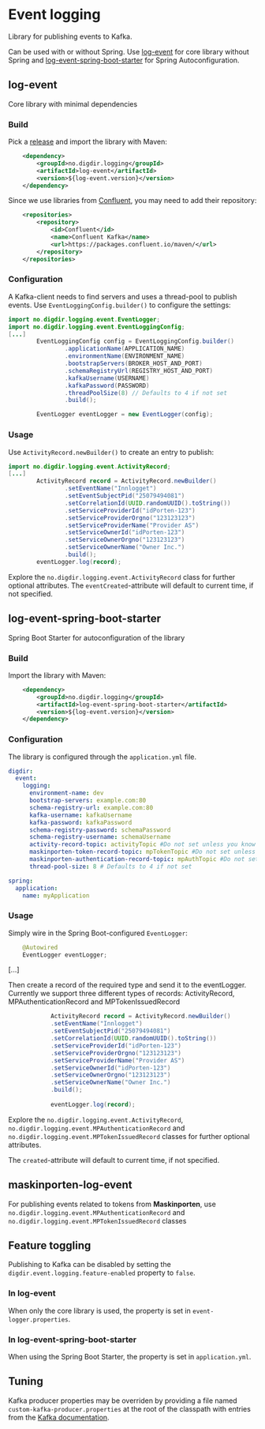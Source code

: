 # Event logging

Library for publishing events to Kafka.

Can be used with or without Spring. Use [log-event](#log-event) for core library without Spring and [log-event-spring-boot-starter](#log-event-spring-boot-starter) for Spring Autoconfiguration. 

## log-event
Core library with minimal dependencies

### Build

Pick a [release](https://github.com/felleslosninger/eid-log-event/releases) 
and import the library with Maven:

```xml
    <dependency>
        <groupId>no.digdir.logging</groupId>
        <artifactId>log-event</artifactId>
        <version>${log-event.version}</version>
    </dependency>
```
Since we use libraries from [Confluent](https://confluent.io), you may need to add their repository:
```xml
    <repositories>
        <repository>
            <id>Confluent</id>
            <name>Confluent Kafka</name>
            <url>https://packages.confluent.io/maven/</url>
        </repository>
    </repositories>
```
### Configuration

A Kafka-client needs to find servers and uses a thread-pool to publish events.
Use `EventLoggingConfig.builder()` to configure the settings:

```java
import no.digdir.logging.event.EventLogger;
import no.digdir.logging.event.EventLoggingConfig;
[...]
        EventLoggingConfig config = EventLoggingConfig.builder()
                .applicationName(APPLICATION_NAME)
                .environmentName(ENVIRONMENT_NAME)
                .bootstrapServers(BROKER_HOST_AND_PORT)
                .schemaRegistryUrl(REGISTRY_HOST_AND_PORT)
                .kafkaUsername(USERNAME)
                .kafkaPassword(PASSWORD)
                .threadPoolSize(8) // Defaults to 4 if not set
                .build();

        EventLogger eventLogger = new EventLogger(config);
```

### Usage

Use `ActivityRecord.newBuilder()` to create an entry to publish:

```java
import no.digdir.logging.event.ActivityRecord;
[...]
        ActivityRecord record = ActivityRecord.newBuilder()
                .setEventName("Innlogget")
                .setEventSubjectPid("25079494081")
                .setCorrelationId(UUID.randomUUID().toString())
                .setServiceProviderId("idPorten-123")
                .setServiceProviderOrgno("123123123")
                .setServiceProviderName("Provider AS")
                .setServiceOwnerId("idPorten-123")
                .setServiceOwnerOrgno("123123123")
                .setServiceOwnerName("Owner Inc.")
                .build();
        eventLogger.log(record);
```

Explore the `no.digdir.logging.event.ActivityRecord` class for further optional attributes.
The `eventCreated`-attribute will default to current time, if not specified.

## log-event-spring-boot-starter
Spring Boot Starter for autoconfiguration of the library

### Build
Import the library with Maven:
```xml
    <dependency>
        <groupId>no.digdir.logging</groupId>
        <artifactId>log-event-spring-boot-starter</artifactId>
        <version>${log-event.version}</version>
    </dependency>
```
### Configuration
The library is configured through the `application.yml` file.
```yaml
digdir:
  event:
    logging:
      environment-name: dev
      bootstrap-servers: example.com:80
      schema-registry-url: example.com:80
      kafka-username: kafkaUsername
      kafka-password: kafkaPassword
      schema-registry-password: schemaPassword
      schema-registry-username: schemaUsername
      activity-record-topic: activityTopic #Do not set unless you know you want to ship to different location than the default topic
      maskinporten-token-record-topic: mpTokenTopic #Do not set unless you know you want to ship to different location than the default topic
      maskinporten-authentication-record-topic: mpAuthTopic #Do not set unless you know you want to ship to different location than the default topic
      thread-pool-size: 8 # Defaults to 4 if not set

spring:
  application:
    name: myApplication

```
### Usage
Simply wire in the Spring Boot-configured `EventLogger`:
```java
    @Autowired
    EventLogger eventLogger;
```
[...]

Then create a record of the required type and send it to the eventLogger.
Currently we support three different types of records: ActivityRecord, MPAuthenticationRecord and MPTokenIssuedRecord
```java
            ActivityRecord record = ActivityRecord.newBuilder()
            .setEventName("Innlogget")
            .setEventSubjectPid("25079494081")
            .setCorrelationId(UUID.randomUUID().toString())
            .setServiceProviderId("idPorten-123")
            .setServiceProviderOrgno("123123123")
            .setServiceProviderName("Provider AS")
            .setServiceOwnerId("idPorten-123")
            .setServiceOwnerOrgno("123123123")
            .setServiceOwnerName("Owner Inc.")
            .build();
            
            eventLogger.log(record);            
```

Explore the `no.digdir.logging.event.ActivityRecord`, `no.digdir.logging.event.MPAuthenticationRecord` and `no.digdir.logging.event.MPTokenIssuedRecord` classes for further optional attributes.

The `created`-attribute will default to current time, if not specified.

## maskinporten-log-event
For publishing events related to tokens from **Maskinporten**, use `no.digdir.logging.event.MPAuthenticationRecord` and `no.digdir.logging.event.MPTokenIssuedRecord` classes



## Feature toggling
Publishing to Kafka can be disabled by setting the `digdir.event.logging.feature-enabled` property to `false`.

### In log-event
When only the core library is used, the property is set in `event-logger.properties`.

### In log-event-spring-boot-starter
When using the Spring Boot Starter, the property is set in `application.yml`. 

## Tuning
Kafka producer properties may be overriden by providing a file named `custom-kafka-producer.properties` at the root of 
the classpath with entries from the [Kafka documentation](http://kafka.apache.org/documentation.html#producerconfigs). 
